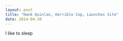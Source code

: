 ```yaml
---
layout: post
title: "Hank Quinlan, Horrible Cop, Launches Site"
date: 2014-04-30
---
```


I like to sleep
